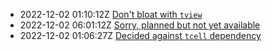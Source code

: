 * 2022-12-02 01:10:12Z [Don't bloat with `tview`](../4)
* 2022-12-02 06:01:12Z [Sorry, planned but not yet available](../0)
* 2022-12-02 01:06:27Z [Decided against `tcell` dependency](../1)

